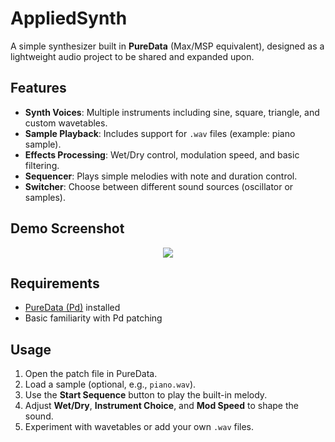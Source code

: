 # AppliedSynth  

A simple synthesizer built in **PureData** (Max/MSP equivalent), designed as a lightweight audio project to be shared and expanded upon.  

## Features  
- **Synth Voices**: Multiple instruments including sine, square, triangle, and custom wavetables.  
- **Sample Playback**: Includes support for `.wav` files (example: piano sample).  
- **Effects Processing**: Wet/Dry control, modulation speed, and basic filtering.  
- **Sequencer**: Plays simple melodies with note and duration control.  
- **Switcher**: Choose between different sound sources (oscillator or samples).  

## Demo Screenshot  
<p align="center">
  <img src="https://i.imgur.com/7dXU51m.png">
</p>

## Requirements  
- [PureData (Pd)](https://puredata.info/) installed  
- Basic familiarity with Pd patching  

## Usage  
1. Open the patch file in PureData.  
2. Load a sample (optional, e.g., `piano.wav`).  
3. Use the **Start Sequence** button to play the built-in melody.  
4. Adjust **Wet/Dry**, **Instrument Choice**, and **Mod Speed** to shape the sound.  
5. Experiment with wavetables or add your own `.wav` files.  
